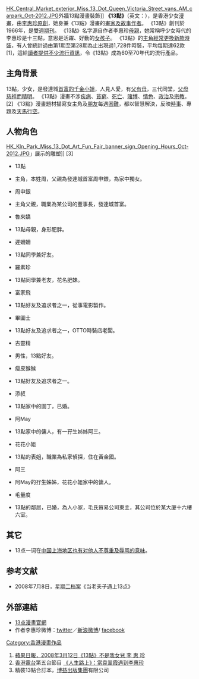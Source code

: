 [HK_Central_Market_exterior_Miss_13_Dot_Queen_Victoria_Street_vans_AM_carpark_Oct-2012.JPG](https://zh.wikipedia.org/wiki/File:HK_Central_Market_exterior_Miss_13_Dot_Queen_Victoria_Street_vans_AM_carpark_Oct-2012.JPG "fig:HK_Central_Market_exterior_Miss_13_Dot_Queen_Victoria_Street_vans_AM_carpark_Oct-2012.JPG")外牆13點漫畫裝飾\]\] **《13點》**（英文：），是香港少女[漫畫](https://zh.wikipedia.org/wiki/漫画 "wikilink")，由[李惠珍原創](https://zh.wikipedia.org/wiki/李惠珍 "wikilink")，她身兼《13點》漫畫的[畫家及](https://zh.wikipedia.org/wiki/畫家 "wikilink")[故事](../Page/故事.md "wikilink")[作者](https://zh.wikipedia.org/wiki/作者 "wikilink")。 《13點》創刊於1966年，是雙週[期刊](../Page/杂志.md "wikilink")。 《13點》名字源自作者李惠珍[母親](../Page/母親.md "wikilink")，她常稱呼少女時代的李惠珍是十三點，意思是活躍、好動的[女孩子](../Page/女性.md "wikilink")。 《13點》的[主角經常更換新款時裝](https://zh.wikipedia.org/wiki/主角 "wikilink")，有人曾統計過由第1期至第28期為止出現過1,728件時裝，平均每期達62款\[1\]，這給[讀者提供不少](https://zh.wikipedia.org/wiki/讀者 "wikilink")[流行資訊](https://zh.wikipedia.org/wiki/時尚 "wikilink")，令《13點》成為60至70年代的流行產品。

## 主角背景

13點，少女，是發達城[首富的千金小姐](../Page/上流社會.md "wikilink")，人見人愛，有[父有](../Page/父親.md "wikilink")[母](../Page/母親.md "wikilink")，三代同堂，[父母慈祥而精明](../Page/親本.md "wikilink")。 《13點》漫畫不涉[疾病](../Page/疾病.md "wikilink")、[貧窮](../Page/貧窮.md "wikilink")、[死亡](../Page/死亡.md "wikilink")、[賭博](../Page/赌博.md "wikilink")、[情色](../Page/情色.md "wikilink")、[政治](../Page/政治.md "wikilink")及[宗教](../Page/宗教.md "wikilink")。 \[2\] 《13點》漫畫題材描寫女主角及[朋友](../Page/朋友.md "wikilink")每遇[困難](../Page/死路.md "wikilink")，都以智慧解決，反映[時事](../Page/新闻.md "wikilink")、專題及[天馬行空](../Page/創造力.md "wikilink")。

## 人物角色

[HK_Kln_Park_Miss_13_Dot_Art_Fun_Fair_banner_sign_Opening_Hours_Oct-2012.JPG](https://zh.wikipedia.org/wiki/File:HK_Kln_Park_Miss_13_Dot_Art_Fun_Fair_banner_sign_Opening_Hours_Oct-2012.JPG "fig:HK_Kln_Park_Miss_13_Dot_Art_Fun_Fair_banner_sign_Opening_Hours_Oct-2012.JPG")」展示的雕塑\]\] \[3\]

  - 13點

<!-- end list -->

  -
    主角，本姓周，父親為發達城首富周申銀，為家中獨女。

<!-- end list -->

  - 周申銀

<!-- end list -->

  -
    主角父親，職業為某公司的董事長，發達城首富。

<!-- end list -->

  - 魯來嬌

<!-- end list -->

  -
    13點母親，身形肥胖。

<!-- end list -->

  - 遲姍姍

<!-- end list -->

  -
    13點同學兼好友。

<!-- end list -->

  - 羅素珍

<!-- end list -->

  -
    13點同學兼老友，花名肥妹。

<!-- end list -->

  - 富家飛

<!-- end list -->

  -
    13點好友及追求者之一，從事電影製作。

<!-- end list -->

  - 畢圖士

<!-- end list -->

  -
    13點好友及追求者之一，OTTO時裝店老闆。

<!-- end list -->

  - 古靈精

<!-- end list -->

  -
    男性，13點好友。

<!-- end list -->

  - 瘦皮猴𤠣

<!-- end list -->

  -
    13點好友及追求者之一。

<!-- end list -->

  - 添叔

<!-- end list -->

  -
    13點家中的園丁，已婚。

<!-- end list -->

  - 阿May

<!-- end list -->

  -
    13點家中的傭人，有一孖生姊姊阿三。

<!-- end list -->

  - 花花小姐

<!-- end list -->

  -
    13點的表姐，職業為私家偵探，住在黃金國。

<!-- end list -->

  - 阿三

<!-- end list -->

  -
    阿May的孖生姊姊，花花小姐家中的傭人。

<!-- end list -->

  - 毛量度

<!-- end list -->

  -
    13點的鄰居，已婚，為人小家，毛氏貿易公司東主，其公司位於某大廈十六樓六室。

## 其它

  - 13点一词在[中国](https://zh.wikipedia.org/wiki/中国 "wikilink")[上海地区也有对他人不尊重及辱骂的意味](https://zh.wikipedia.org/wiki/上海市 "wikilink")。

## 参考文献

<div class="references-small">

<references />

</div>

  - 2008年7月8日，[星期二档案](https://zh.wikipedia.org/wiki/星期二档案 "wikilink")《当老夫子遇上13点》

## 外部連結

  - [13点漫畫官網](http://www.miss13dots.com/)
  - 作者李惠珍微博：[twitter](https://twitter.com/#!/miss13dots)／[新浪微博](http://weibo.com/miss13dots)/ [facebook](https://www.facebook.com/miss13dots)

[Category:香港漫畫作品](https://zh.wikipedia.org/wiki/Category:香港漫畫作品 "wikilink")

1.  [蘋果日報，2008年3月12日《13點》不是我女兒 李 惠 珍](http://appledaily.atnext.com/template/apple_sub/art_main.cfm?iss_id=20080312&sec_id=38163&subsec_id=6038907&art_id=10854281)
2.  [香港電台](../Page/香港電台.md "wikilink")第五台節目 [《人生路上》：當袁翠霞遇到李惠珍](http://www.rthk.org.hk/rthk/radio5/lifegoing/20071027.html)
3.  精裝13點合訂本，[博益出版集團](../Page/博益出版集團.md "wikilink")有限公司